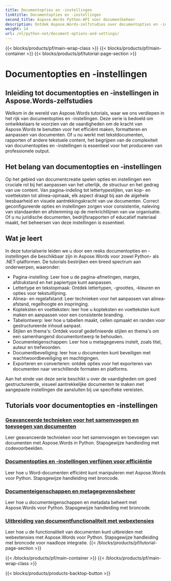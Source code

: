 ```yaml
---
title: Documentopties en -instellingen
linktitle: Documentopties en -instellingen
second_title: Aspose.Words Python-API voor documentbeheer
description: Ontdek Aspose.Words-zelfstudies over documentopties en -instellingen in Python en .NET. Leer hoe u documentcreatie en -opmaak optimaliseert met behulp van stapsgewijze begeleiding en broncodevoorbeelden.
weight: 14
url: /nl/python-net/document-options-and-settings/
---
```


{{< blocks/products/pf/main-wrap-class >}}
{{< blocks/products/pf/main-container >}}
{{< blocks/products/pf/tutorial-page-section >}}

# Documentopties en -instellingen


## Inleiding tot documentopties en -instellingen in Aspose.Words-zelfstudies

Welkom in de wereld van Aspose.Words tutorials, waar we ons verdiepen in het rijk van documentopties en -instellingen. Deze serie is bedoeld om ontwikkelaars te voorzien van de vaardigheden om de kracht van Aspose.Words te benutten voor het efficiënt maken, formatteren en aanpassen van documenten. Of u nu werkt met tekstdocumenten, rapporten of andere tekstuele content, het begrijpen van de complexiteit van documentopties en -instellingen is essentieel voor het produceren van professionele output.

## Het belang van documentopties en -instellingen

Op het gebied van documentcreatie spelen opties en instellingen een cruciale rol bij het aanpassen van het uiterlijk, de structuur en het gedrag van uw content. Van pagina-indeling tot lettertypestijlen, van kop- en voetteksten tot alinea-opmaak, elk aspect draagt bij aan de algehele leesbaarheid en visuele aantrekkingskracht van uw documenten. Correct geconfigureerde opties en instellingen zorgen voor consistentie, naleving van standaarden en afstemming op de merkrichtlijnen van uw organisatie. Of u nu juridische documenten, bedrijfsrapporten of educatief materiaal maakt, het beheersen van deze instellingen is essentieel.

## Wat je leert

In deze tutorialserie leiden we u door een reeks documentopties en -instellingen die beschikbaar zijn in Aspose.Words voor zowel Python- als .NET-platformen. De tutorials bestrijken een breed spectrum aan onderwerpen, waaronder:

- Pagina-instelling: Leer hoe u de pagina-afmetingen, marges, afdrukstand en het papiertype kunt aanpassen.
- Lettertype en tekstopmaak: Ontdek lettertypen, -groottes, -kleuren en opties voor tekstuitlijning.
- Alinea- en regelafstand: Leer technieken voor het aanpassen van alinea-afstand, regelhoogte en inspringing.
- Kopteksten en voetteksten: leer hoe u kopteksten en voetteksten kunt maken en aanpassen voor een consistente branding.
- Tabelontwerp: leer hoe u tabellen maakt, cellen opmaakt en randen voor gestructureerde inhoud aanpast.
- Stijlen en thema's: Ontdek vooraf gedefinieerde stijlen en thema's om een samenhangend documentontwerp te behouden.
- Documenteigenschappen: Leer hoe u metagegevens instelt, zoals titel, auteur en trefwoorden.
- Documentbeveiliging: leer hoe u documenten kunt beveiligen met wachtwoordbeveiliging en machtigingen.
- Exporteren en converteren: ontdek opties voor het exporteren van documenten naar verschillende formaten en platforms.

Aan het einde van deze serie beschikt u over de vaardigheden om goed gestructureerde, visueel aantrekkelijke documenten te maken met aangepaste instellingen die aansluiten bij uw specifieke vereisten.

## Tutorials voor documentopties en -instellingen
### [Geavanceerde technieken voor het samenvoegen en toevoegen van documenten](./join-append-documents/)
Leer geavanceerde technieken voor het samenvoegen en toevoegen van documenten met Aspose.Words in Python. Stapsgewijze handleiding met codevoorbeelden.
### [Documentopties en -instellingen verfijnen voor efficiëntie](./manage-document-options-settings/)
Leer hoe u Word-documenten efficiënt kunt manipuleren met Aspose.Words voor Python. Stapsgewijze handleiding met broncode.
### [Documenteigenschappen en metagegevensbeheer](./document-properties-metadata/)
Leer hoe u documenteigenschappen en metadata beheert met Aspose.Words voor Python. Stapsgewijze handleiding met broncode.
### [Uitbreiding van documentfunctionaliteit met webextensies](./document-functionality-web-extensions/)
Leer hoe u de functionaliteit van documenten kunt uitbreiden met webextensies met Aspose.Words voor Python. Stapsgewijze handleiding met broncode voor naadloze integratie.
{{< /blocks/products/pf/tutorial-page-section >}}

{{< /blocks/products/pf/main-container >}}
{{< /blocks/products/pf/main-wrap-class >}}

{{< blocks/products/products-backtop-button >}}
